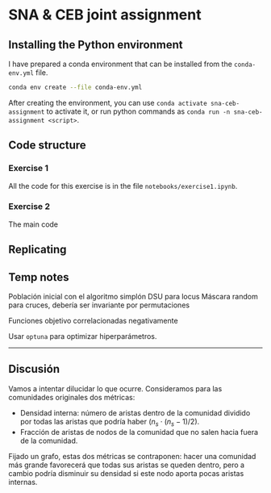 # SNA & CEB joint assignment

## Installing the Python environment

I have prepared a conda environment that can be installed from the `conda-env.yml` file.
```bash
conda env create --file conda-env.yml
```

After creating the environment, you can use `conda activate sna-ceb-assignment` to activate it, or run python commands as `conda run -n sna-ceb-assignment <script>`.

## Code structure

### Exercise 1
All the code for this exercise is in the file `notebooks/exercise1.ipynb`.

### Exercise 2
The main code 

## Replicating 

## Temp notes
Población inicial con el algoritmo simplón
DSU para locus
Máscara random para cruces, debería ser invariante por permutaciones

Funciones objetivo correlacionadas negativamente

Usar `optuna` para optimizar hiperparámetros.



---
## Discusión

Vamos a intentar dilucidar lo que ocurre. Consideramos para las comunidades originales dos métricas:
* Densidad interna: número de aristas dentro de la comunidad dividido por todas las aristas que podría haber ($n_s \cdot (n_s-1) / 2$).
* Fracción de aristas de nodos de la comunidad que no salen hacia fuera de la comunidad.

Fijado un grafo, estas dos métricas se contraponen: hacer una comunidad más grande favorecerá que todas sus aristas se queden dentro, pero a cambio podría disminuir su densidad si este nodo aporta pocas aristas internas.